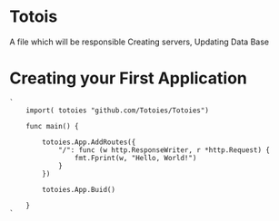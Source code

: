# Totois
A file which will be responsible Creating servers, Updating Data Base

# Creating your First Application

    `
        import( totoies "github.com/Totoies/Totoies")

        func main() {

	        totoies.App.AddRoutes({
                "/": func (w http.ResponseWriter, r *http.Request) {
                    fmt.Fprint(w, "Hello, World!")
                }
            })

            totoies.App.Buid()

        }
    `